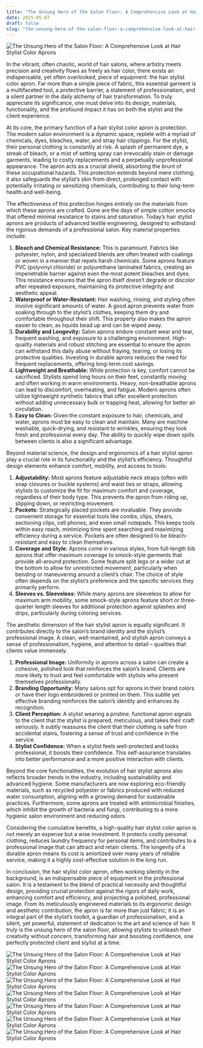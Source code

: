 ```yaml
---
title: "The Unsung Hero of the Salon Floor: A Comprehensive Look at Hair Stylist Color Aprons"
date: 2025-05-07
draft: false
slug: "the-unsung-hero-of-the-salon-floor-a-comprehensive-look-at-hair-stylist-color-aprons" 
---
```


![The Unsung Hero of the Salon Floor: A Comprehensive Look at Hair Stylist Color Aprons](https://i.pinimg.com/originals/44/c3/db/44c3dbcaa13e9e3a23ef90e310105e2e.png "The Unsung Hero of the Salon Floor: A Comprehensive Look at Hair Stylist Color Aprons")

In the vibrant, often chaotic, world of hair salons, where artistry meets precision and creativity flows as freely as hair color, there exists an indispensable, yet often overlooked, piece of equipment: the hair stylist color apron. Far more than a simple piece of fabric, this essential garment is a multifaceted tool, a protective barrier, a statement of professionalism, and a silent partner in the daily alchemy of hair transformation. To truly appreciate its significance, one must delve into its design, materials, functionality, and the profound impact it has on both the stylist and the client experience.

At its core, the primary function of a hair stylist color apron is protection. The modern salon environment is a dynamic space, replete with a myriad of chemicals, dyes, bleaches, water, and stray hair clippings. For the stylist, their personal clothing is constantly at risk. A splash of permanent dye, a streak of bleach, or a mist of setting spray can irrevocably stain or damage garments, leading to costly replacements and a perpetually unprofessional appearance. The apron acts as a crucial shield, absorbing the brunt of these occupational hazards. This protection extends beyond mere clothing; it also safeguards the stylist’s skin from direct, prolonged contact with potentially irritating or sensitizing chemicals, contributing to their long-term health and well-being.

The effectiveness of this protection hinges entirely on the materials from which these aprons are crafted. Gone are the days of simple cotton smocks that offered minimal resistance to stains and saturation. Today’s hair stylist aprons are products of advanced textile engineering, designed to withstand the rigorous demands of a professional salon. Key material properties include:

1. **Bleach and Chemical Resistance:** This is paramount. Fabrics like polyester, nylon, and specialized blends are often treated with coatings or woven in a manner that repels harsh chemicals. Some aprons feature PVC (polyvinyl chloride) or polyurethane laminated fabrics, creating an impenetrable barrier against even the most potent bleaches and dyes. This resistance ensures that the apron itself doesn’t degrade or discolor after repeated exposure, maintaining its protective integrity and aesthetic appeal.
2. **Waterproof or Water-Resistant:** Hair washing, rinsing, and styling often involve significant amounts of water. A good apron prevents water from soaking through to the stylist’s clothes, keeping them dry and comfortable throughout their shift. This property also makes the apron easier to clean, as liquids bead up and can be wiped away.
3. **Durability and Longevity:** Salon aprons endure constant wear and tear, frequent washing, and exposure to a challenging environment. High-quality materials and robust stitching are essential to ensure the apron can withstand this daily abuse without fraying, tearing, or losing its protective qualities. Investing in durable aprons reduces the need for frequent replacements, offering long-term cost savings.
4. **Lightweight and Breathable:** While protection is key, comfort cannot be sacrificed. Stylists spend long hours on their feet, constantly moving and often working in warm environments. Heavy, non-breathable aprons can lead to discomfort, overheating, and fatigue. Modern aprons often utilize lightweight synthetic fabrics that offer excellent protection without adding unnecessary bulk or trapping heat, allowing for better air circulation.
5. **Easy to Clean:** Given the constant exposure to hair, chemicals, and water, aprons must be easy to clean and maintain. Many are machine washable, quick-drying, and resistant to wrinkles, ensuring they look fresh and professional every day. The ability to quickly wipe down spills between clients is also a significant advantage.

Beyond material science, the design and ergonomics of a hair stylist apron play a crucial role in its functionality and the stylist’s efficiency. Thoughtful design elements enhance comfort, mobility, and access to tools:

1. **Adjustability:** Most aprons feature adjustable neck straps (often with snap closures or buckle systems) and waist ties or straps, allowing stylists to customize the fit for maximum comfort and coverage, regardless of their body type. This prevents the apron from riding up, slipping down, or restricting movement.
2. **Pockets:** Strategically placed pockets are invaluable. They provide convenient storage for essential tools like combs, clips, shears, sectioning clips, cell phones, and even small notepads. This keeps tools within easy reach, minimizing time spent searching and maximizing efficiency during a service. Pockets are often designed to be bleach-resistant and easy to clean themselves.
3. **Coverage and Style:** Aprons come in various styles, from full-length bib aprons that offer maximum coverage to smock-style garments that provide all-around protection. Some feature split legs or a wider cut at the bottom to allow for unrestricted movement, particularly when bending or maneuvering around a client’s chair. The choice of style often depends on the stylist’s preference and the specific services they primarily perform.
4. **Sleeves vs. Sleeveless:** While many aprons are sleeveless to allow for maximum arm mobility, some smock-style aprons feature short or three-quarter length sleeves for additional protection against splashes and drips, particularly during coloring services.

The aesthetic dimension of the hair stylist apron is equally significant. It contributes directly to the salon’s brand identity and the stylist’s professional image. A clean, well-maintained, and stylish apron conveys a sense of professionalism, hygiene, and attention to detail – qualities that clients value immensely.

1. **Professional Image:** Uniformity in aprons across a salon can create a cohesive, polished look that reinforces the salon’s brand. Clients are more likely to trust and feel comfortable with stylists who present themselves professionally.
2. **Branding Opportunity:** Many salons opt for aprons in their brand colors or have their logo embroidered or printed on them. This subtle yet effective branding reinforces the salon’s identity and enhances its recognition.
3. **Client Perception:** A stylist wearing a pristine, functional apron signals to the client that the stylist is prepared, meticulous, and takes their craft seriously. It subtly reassures the client that their clothing is safe from accidental stains, fostering a sense of trust and confidence in the service.
4. **Stylist Confidence:** When a stylist feels well-protected and looks professional, it boosts their confidence. This self-assurance translates into better performance and a more positive interaction with clients.

Beyond the core functionalities, the evolution of hair stylist aprons also reflects broader trends in the industry, including sustainability and advanced hygiene. Some manufacturers are now exploring eco-friendly materials, such as recycled polyester or fabrics produced with reduced water consumption, aligning with a growing demand for sustainable practices. Furthermore, some aprons are treated with antimicrobial finishes, which inhibit the growth of bacteria and fungi, contributing to a more hygienic salon environment and reducing odors.

Considering the cumulative benefits, a high-quality hair stylist color apron is not merely an expense but a wise investment. It protects costly personal clothing, reduces laundry frequency for personal items, and contributes to a professional image that can attract and retain clients. The longevity of a durable apron means its cost is amortized over many years of reliable service, making it a highly cost-effective solution in the long run.

In conclusion, the hair stylist color apron, often working silently in the background, is an indispensable piece of equipment in the professional salon. It is a testament to the blend of practical necessity and thoughtful design, providing crucial protection against the rigors of daily work, enhancing comfort and efficiency, and projecting a polished, professional image. From its meticulously engineered materials to its ergonomic design and aesthetic contribution, the apron is far more than just fabric; it is an integral part of the stylist’s toolkit, a guardian of professionalism, and a silent, yet powerful, statement of dedication to the art and science of hair. It truly is the unsung hero of the salon floor, allowing stylists to unleash their creativity without concern, transforming hair and boosting confidence, one perfectly protected client and stylist at a time.

![The Unsung Hero of the Salon Floor: A Comprehensive Look at Hair Stylist Color Aprons](https://ae01.alicdn.com/kf/HTB1rpPeSXXXXXbhXVXXq6xXFXXXo/Professional-hair-salon-apron-waterproof-hair-color-aprons-with-adjustable-belt-Free-shipping.jpg "The Unsung Hero of the Salon Floor: A Comprehensive Look at Hair Stylist Color Aprons") ![The Unsung Hero of the Salon Floor: A Comprehensive Look at Hair Stylist Color Aprons](https://img1.etsystatic.com/005/2/6725874/il_570xN.397244143_77ca.jpg "The Unsung Hero of the Salon Floor: A Comprehensive Look at Hair Stylist Color Aprons") ![The Unsung Hero of the Salon Floor: A Comprehensive Look at Hair Stylist Color Aprons](https://cdn.shopify.com/s/files/1/1579/5309/products/black-hair-stylist-apron_1024x1024.jpg?v=1478732904 "The Unsung Hero of the Salon Floor: A Comprehensive Look at Hair Stylist Color Aprons") ![The Unsung Hero of the Salon Floor: A Comprehensive Look at Hair Stylist Color Aprons](http://g01.a.alicdn.com/kf/HTB1pXSYKXXXXXaiXFXXq6xXFXXXr/Professional-hair-salon-apron-waterproof-hair-color-aprons-with-adjustable-belt-Free-shipping.jpg "The Unsung Hero of the Salon Floor: A Comprehensive Look at Hair Stylist Color Aprons") ![The Unsung Hero of the Salon Floor: A Comprehensive Look at Hair Stylist Color Aprons](https://i5.walmartimages.com/asr/b84d1861-4ceb-4870-8fd0-ba71b4856260.ac295b98ca9758827484b390d367a27a.jpeg?odnHeight=117u0026odnWidth=117u0026odnBg=FFFFFF "The Unsung Hero of the Salon Floor: A Comprehensive Look at Hair Stylist Color Aprons") ![The Unsung Hero of the Salon Floor: A Comprehensive Look at Hair Stylist Color Aprons](https://i.pinimg.com/736x/3e/68/76/3e6876e2ad01cbcad5a43b36051d4f48.jpg "The Unsung Hero of the Salon Floor: A Comprehensive Look at Hair Stylist Color Aprons") ![The Unsung Hero of the Salon Floor: A Comprehensive Look at Hair Stylist Color Aprons](https://i.pinimg.com/originals/f3/af/a6/f3afa64852c5abdacdb0d3543f8e6e26.png "The Unsung Hero of the Salon Floor: A Comprehensive Look at Hair Stylist Color Aprons")